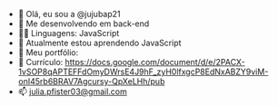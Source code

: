 - 👋 Olá, eu sou a @jujubap21
- 👀 Me desenvolvendo em back-end
- 👩‍💻 Linguagens: JavaScript
- 🌱 Atualmente estou aprendendo JavaScript
- 💞️ Meu portfólio:
- 📝 Currículo: https://docs.google.com/document/d/e/2PACX-1vSOP8qAPTEFFdOmyDWrsE4J9hF_zyH0lfxgcP8EdNxABZY9viM-onI45rb6BRAV7Agcursy-QpXeLHh/pub 
- 📫 julia.pfister03@gmail.com

<!---
jujubap21/jujubap21 is a ✨ special ✨ repository because its `README.md` (this file) appears on your GitHub profile.
You can click the Preview link to take a look at your changes.
--->
